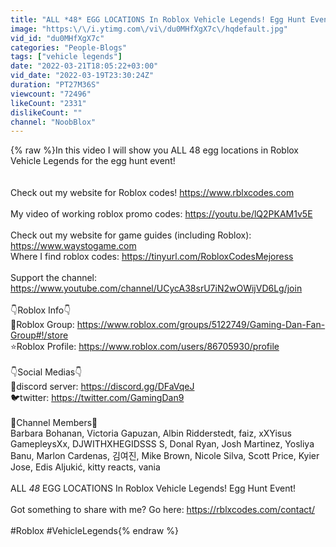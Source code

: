 ```yaml
---
title: "ALL *48* EGG LOCATIONS In Roblox Vehicle Legends! Egg Hunt Event!"
image: "https:\/\/i.ytimg.com\/vi\/du0MHfXgX7c\/hqdefault.jpg"
vid_id: "du0MHfXgX7c"
categories: "People-Blogs"
tags: ["vehicle legends"]
date: "2022-03-21T18:05:22+03:00"
vid_date: "2022-03-19T23:30:24Z"
duration: "PT27M36S"
viewcount: "72496"
likeCount: "2331"
dislikeCount: ""
channel: "NoobBlox"
---
```

{% raw %}In this video I will show you ALL 48 egg locations in Roblox Vehicle Legends for the egg hunt event!<br /><br /><br />Check out my website for Roblox codes! <a rel="nofollow" target="blank" href="https://www.rblxcodes.com">https://www.rblxcodes.com</a><br /><br />My video of working roblox promo codes: <a rel="nofollow" target="blank" href="https://youtu.be/lQ2PKAM1v5E">https://youtu.be/lQ2PKAM1v5E</a><br /><br />Check out my website for game guides (including Roblox): <a rel="nofollow" target="blank" href="https://www.waystogame.com">https://www.waystogame.com</a><br />Where I find roblox codes:  <a rel="nofollow" target="blank" href="https://tinyurl.com/RobloxCodesMejoress">https://tinyurl.com/RobloxCodesMejoress</a><br /><br />Support the channel: <a rel="nofollow" target="blank" href="https://www.youtube.com/channel/UCycA38srU7iN2wOWijVD6Lg/join">https://www.youtube.com/channel/UCycA38srU7iN2wOWijVD6Lg/join</a><br /><br />👇Roblox Info👇<br />💎Roblox Group: <a rel="nofollow" target="blank" href="https://www.roblox.com/groups/5122749/Gaming-Dan-Fan-Group#!/store">https://www.roblox.com/groups/5122749/Gaming-Dan-Fan-Group#!/store</a><br />⭐Roblox Profile: <a rel="nofollow" target="blank" href="https://www.roblox.com/users/86705930/profile">https://www.roblox.com/users/86705930/profile</a><br /><br />👇Social Medias👇<br />📢discord server: <a rel="nofollow" target="blank" href="https://discord.gg/DFaVqeJ">https://discord.gg/DFaVqeJ</a><br />🐦twitter: <a rel="nofollow" target="blank" href="https://twitter.com/GamingDan9">https://twitter.com/GamingDan9</a><br /><br />🌟Channel Members🌟<br />Barbara Bohanan, Victoria Gapuzan, Albin Ridderstedt, faiz, xXYisus GamepleysXx, DJWITHXHEGIDSSS S, Donal Ryan, Josh Martinez, Yosliya Banu, Marlon Cardenas, 김여진, Mike Brown, Nicole Silva, Scott Price, Kyier Jose, Edis Aljukić, kitty reacts, vania<br /><br />ALL *48* EGG LOCATIONS In Roblox Vehicle Legends! Egg Hunt Event!<br /><br />Got something to share with me? Go here: <a rel="nofollow" target="blank" href="https://rblxcodes.com/contact/">https://rblxcodes.com/contact/</a><br /><br />#Roblox #VehicleLegends{% endraw %}

